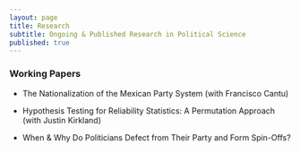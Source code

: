 ```yaml
---
layout: page
title: Research
subtitle: Ongoing & Published Research in Political Science
published: true
---
```


### Working Papers

- The Nationalization of the Mexican Party System (with Francisco Cantu)

- Hypothesis Testing for Reliability Statistics: A Permutation Approach (with Justin Kirkland)

- When & Why Do Politicians Defect from Their Party and Form Spin-Offs?
